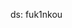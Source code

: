 ds: fuk1nkou


<!---
fuk1nkou/fuk1nkou is a ✨ special ✨ repository because its `README.md` (this file) appears on your GitHub profile.
You can click the Preview link to take a look at your changes.
--->
